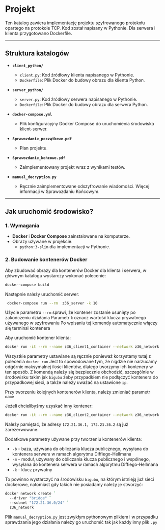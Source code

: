 # Projekt

Ten katalog zawiera implementację projektu szyfrowanego protokołu opartego na protokole TCP. Kod został napisany w Pythonie. Dla serwera i klienta przygotowano Dockerfile.

---

## Struktura katalogów

- **`client_python/`**  
  - `client.py`: Kod źródłowy klienta napisanego w Pythonie.
  - `Dockerfile`: Plik Docker do budowy obrazu dla klienta Python.

- **`server_python/`**  
  - `server.py`: Kod źródłowy serwera napisanego w Pythonie.
  - `Dockerfile`: Plik Docker do budowy obrazu dla serwera Python.

- **`docker-compose.yml`**  
  - Plik konfiguracyjny Docker Compose do uruchomienia środowiska klient-serwer.

- **`Sprawozdanie_początkowe.pdf`**  
  - Plan projektu.
  
- **`Sprawozdanie_końcowe.pdf`**  
  - Zaimplementowany projekt wraz z wynikami testów.
  
- **`manual_decryption.py`**
  - Ręcznie zaimplementowane odszyfrowanie wiadomości. Więcej informacji w Sprawozdaniu Końcowym.

---

## Jak uruchomić środowisko?

### 1. Wymagania

- **Docker** i **Docker Compose** zainstalowane na komputerze.
- Obrazy używane w projekcie:
  - `python:3-slim` dla implementacji w Pythonie.

### 2. Budowanie kontenerów Docker

Aby zbudować obrazy dla kontenerów Docker dla klienta i serwera, w głównym katalogu wystarczy wykonać polecenie:
```bash
docker-compose build
```

Następnie należy uruchomić serwer:
```bash
 docker-compose run --rm  z36_server -k 10
```
Użycie parametru `--rm` sprawi, że kontener zostanie usunięty po zakończeniu działania
Parametr `k` oznacz wartość klucza prywatnego używanego w szyfrowaniu
Po wpisaniu tej komendy automatycznie włączy się terminal kontenera

Aby uruchomić kontener klienta:
```bash
docker run -it --rm --name z36_client1_container --network z36_network --ip 172.21.36.3 z36_client_image -b 7 -m 31 -k 17
```
Wszystkie parametry ustawiane są ręcznie ponieważ korzystamy tutaj z polecenia `docker run`
Jest to spowodowane tym, że nigdzie nie narzucamy odgórnie maksymalnej ilości klientów, dlatego tworzymy ich kontenery w ten sposób.
Z komendą należy się bezpiecznie obchodzić, szczególnie w środowisku takim jak `bigubu` żeby przypadkiem nie podłączyć kontenera do przypadkowej sieci, a
także należy uważać na ustawione `ip`.

Przy tworzeniu kolejnych kontenerów klienta, należy zmieniać parametr `name`

Jeżeli chcielibyśmy uzyskać inny kontener:
```bash
docker run -it --rm --name z36_client2_container --network z36_network --ip 172.21.36.4 z36_client_image -b 3 -m 17 -k 15
```

Należy pamiętać, że adresy `172.21.36.1, 172.21.36.2` są już zarezerwowane.

Dodatkowe parametry używane przy tworzeniu kontenerów klienta: 
- `-b` - baza, używana do obliczania klucza publicznego, wysyłana do kontenera serwera w ramach algorytmu Diffiego-Hellmana
- `-m` - moduł, używany do obliczania klucza publicznego i wspólnego, wysyłana do kontenera serwera w ramach algorytmu Diffiego-Hellmana
- `-k` - klucz prywatny

To powinno wystarczyć na środowisku `bigubu`, na którym istnieją już sieci dockerowe,
natomiast gdy takich nie posiadamy należy je stworzyć:
```bash
docker network create `
  --driver "bridge" `
  --subnet "172.21.36.0/24" `
  z36_network
```

Plik `manual_decryption.py` jest zwykłym pythonowym plikiem i w przypadku sprawdzania jego działania należy go uruchomić tak jak każdy inny plik `.py`